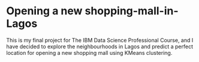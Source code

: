 # Opening a new shopping-mall-in-Lagos
This is my final project for The IBM Data Science Professional Course, and I have decided to explore the neighbourhoods in Lagos and predict a perfect location for opening a new shopping mall using KMeans clustering. 

